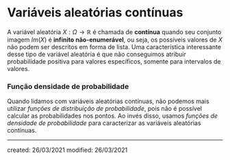 # Variáveis aleatórias contínuas
A variável aleatória $X:\Omega\rightarrow\mathbb{R}$ é chamada de **contínua** quando seu conjunto imagem $Im(X)$ é **infinito não-enumerável**, ou seja, os possíveis valores de $X$ não podem ser descritos em forma de lista. Uma característica interessante desse tipo de variável aleatória é que não conseguimos atribuir probabilidade positiva para valores específicos, somente para intervalos de valores.

### Função densidade de probabilidade
Quando lidamos com variáveis aleatórias contínuas, não podemos mais utilizar *funções de distribuição de probabilidade*, pois não é possível calcular as probabilidades nos pontos. Ao invés disso, usamos *funções de densidade de probabilidade* para caracterizar as variáveis aleatórias contínuas.

---

created: 26/03/2021
modified: 26/03/2021
